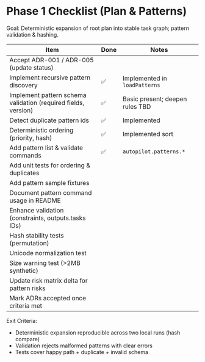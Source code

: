 # Phase 1 Checklist (Plan & Patterns)

Goal: Deterministic expansion of root plan into stable task graph; pattern validation & hashing.

Item | Done | Notes
---- | ---- | -----
Accept ADR-001 / ADR-005 (update status) |  | 
Implement recursive pattern discovery | ✅ | Implemented in `loadPatterns`
Implement pattern schema validation (required fields, version) | ✅ | Basic present; deepen rules TBD
Detect duplicate pattern ids | ✅ | Implemented
Deterministic ordering (priority, hash) | ✅ | Implemented sort
Add pattern list & validate commands | ✅ | `autopilot.patterns.*`
Add unit tests for ordering & duplicates |  | 
Add pattern sample fixtures |  | 
Document pattern command usage in README |  | 
Enhance validation (constraints, outputs.tasks IDs) |  | 
Hash stability tests (permutation) |  | 
Unicode normalization test |  | 
Size warning test (>2MB synthetic) |  | 
Update risk matrix delta for pattern risks |  | 
Mark ADRs accepted once criteria met |  | 

Exit Criteria:
- Deterministic expansion reproducible across two local runs (hash compare)
- Validation rejects malformed patterns with clear errors
- Tests cover happy path + duplicate + invalid schema
